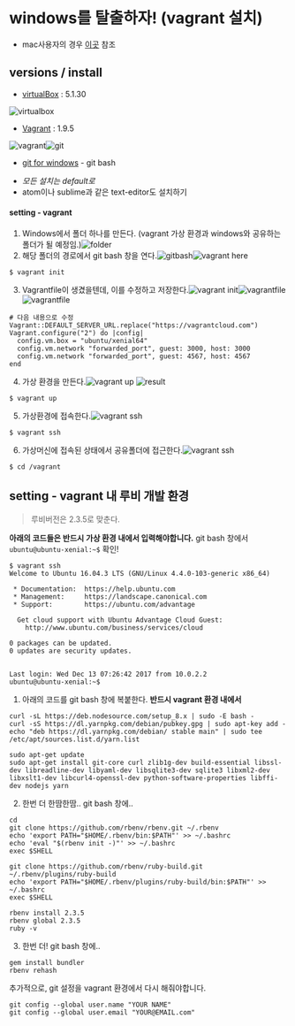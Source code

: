 # windows를 탈출하자! (vagrant 설치)
* mac사용자의 경우 [이곳](https://gorails.com/setup/osx/10.13-high-sierra) 참조
## versions / install

* [virtualBox](https://download.virtualbox.org/virtualbox/5.1.30/) : 5.1.30

![virtualbox](./1.png)

* [Vagrant](https://releases.hashicorp.com/vagrant/?_ga=2.237010176.1475687836.1513147132-756484628.1513147132) : 1.9.5

![vagrant](./2.png)![git](./3.png)

* [git for windows](https://git-for-windows.github.io/) - git bash

- *모든 설치는 default로*
- atom이나 sublime과 같은 text-editor도 설치하기

#### setting - vagrant

1. Windows에서 폴더 하나를 만든다. (vagrant 가상 환경과 windows와 공유하는 폴더가 될 예정임.)![folder](./4.png)
2. 해당 폴더의 경로에서 git bash 창을 연다.![gitbash](./5.png)![vagrant here](./6.png)

```console
$ vagrant init
```

3. Vagrantfile이 생겼을텐데, 이를 수정하고 저장한다.![vagrant init](./7.png)![vagrantfile](./8.png)![vagrantfile](./9.png)

```
# 다음 내용으로 수정
Vagrant::DEFAULT_SERVER_URL.replace("https://vagrantcloud.com")
Vagrant.configure("2") do |config|
  config.vm.box = "ubuntu/xenial64"
  config.vm.network "forwarded_port", guest: 3000, host: 3000
  config.vm.network "forwarded_port", guest: 4567, host: 4567
end
```

4. 가상 환경을 만든다.![vagrant up](./10.png) ![result](./11.png)

```console
$ vagrant up
```

5. 가상환경에 접속한다.![vagrant ssh](./12.png)

```console
$ vagrant ssh
```

6. 가상머신에 접속된 상태에서 공유폴더에 접근한다.![vagrant ssh](./13.png)

```console
$ cd /vagrant
```

## setting - vagrant 내 루비 개발 환경

> 루비버전은 2.3.5로 맞춘다.

**아래의 코드들은 반드시 가상 환경 내에서 입력해야합니다.**
git bash 창에서 `ubuntu@ubuntu-xenial:~$` 확인!

```console
$ vagrant ssh
Welcome to Ubuntu 16.04.3 LTS (GNU/Linux 4.4.0-103-generic x86_64)

 * Documentation:  https://help.ubuntu.com
 * Management:     https://landscape.canonical.com
 * Support:        https://ubuntu.com/advantage

  Get cloud support with Ubuntu Advantage Cloud Guest:
    http://www.ubuntu.com/business/services/cloud

0 packages can be updated.
0 updates are security updates.


Last login: Wed Dec 13 07:26:42 2017 from 10.0.2.2
ubuntu@ubuntu-xenial:~$

```

1. 아래의 코드를 git bash 창에 복붙한다. **반드시 vagrant 환경 내에서**

```console
curl -sL https://deb.nodesource.com/setup_8.x | sudo -E bash -
curl -sS https://dl.yarnpkg.com/debian/pubkey.gpg | sudo apt-key add -
echo "deb https://dl.yarnpkg.com/debian/ stable main" | sudo tee /etc/apt/sources.list.d/yarn.list

sudo apt-get update
sudo apt-get install git-core curl zlib1g-dev build-essential libssl-dev libreadline-dev libyaml-dev libsqlite3-dev sqlite3 libxml2-dev libxslt1-dev libcurl4-openssl-dev python-software-properties libffi-dev nodejs yarn
```

2. 한번 더 한땀한땀.. git bash 창에..

```console
cd
git clone https://github.com/rbenv/rbenv.git ~/.rbenv
echo 'export PATH="$HOME/.rbenv/bin:$PATH"' >> ~/.bashrc
echo 'eval "$(rbenv init -)"' >> ~/.bashrc
exec $SHELL

git clone https://github.com/rbenv/ruby-build.git ~/.rbenv/plugins/ruby-build
echo 'export PATH="$HOME/.rbenv/plugins/ruby-build/bin:$PATH"' >> ~/.bashrc
exec $SHELL

rbenv install 2.3.5
rbenv global 2.3.5
ruby -v
```


3. 한번 더! git bash 창에..

```console
gem install bundler
rbenv rehash
```

추가적으로, git 설정을 vagrant 환경에서 다시 해줘야합니다.

```console
git config --global user.name "YOUR NAME"
git config --global user.email "YOUR@EMAIL.com"
```
